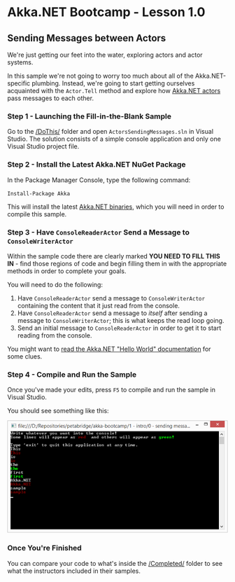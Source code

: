 # Akka.NET Bootcamp - Lesson 1.0
## Sending Messages between Actors

We're just getting our feet into the water, exploring actors and actor systems. 

In this sample we're not going to worry too much about all of the Akka.NET-specific plumbing. Instead, we're going to start getting ourselves acquainted with the `Actor.Tell` method and explore how [Akka.NET actors](http://akkadotnet.github.io/wiki/Actors "What are actors? - Akka.NET Documentation") pass messages to each other.

### Step 1 - Launching the Fill-in-the-Blank Sample
Go to the [/DoThis/](DoThis/) folder and open `ActorsSendingMessages.sln` in Visual Studio. The solution consists of a simple console application and only one Visual Studio project file.

### Step 2 - Install the Latest Akka.NET NuGet Package
In the Package Manager Console, type the following command:

    Install-Package Akka

This will install the latest [Akka.NET binaries](https://github.com/akkadotnet/akka.net "Akka.NET on Github"), which you will need in order to compile this sample.

### Step 3 - Have `ConsoleReaderActor` Send a Message to `ConsoleWriterActor`
Within the sample code there are clearly marked **YOU NEED TO FILL THIS IN** - find those regions of code and begin filling them in with the appropriate methods in order to complete your goals.

You will need to do the following:

1. Have `ConsoleReaderActor` send a message to `ConsoleWriterActor` containing the content that it just read from the console.
2. Have `ConsoleReaderActor` send a message to *itself* after sending a message to `ConsoleWriterActor`; this is what keeps the read loop going.
3. Send an initial message to `ConsoleReaderActor` in order to get it to start reading from the console.

You might want to [read the Akka.NET "Hello World" documentation](http://akkadotnet.github.io/wiki/The%20Obligatory%20Hello%20World) for some clues.

### Step 4 - Compile and Run the Sample
Once you've made your edits, press `F5` to compile and run the sample in Visual Studio. 

You should see something like this:

![Petabridge Akka Bootcamp Lesson 1.0 Correct Output](Images/correct-console-output.png)

### Once You're Finished 

You can compare your code to what's inside the [/Completed/](Completed/) folder to see what the instructors included in their samples.
